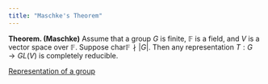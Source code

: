 ```yaml
---
title: "Maschke's Theorem"
---
```


**Theorem. (Maschke)** Assume that a group $G$ is finite, $\mathbb{F}$ is a field, and $V$ is a vector space over $\mathbb{F}$. Suppose $\text{char}\mathbb{F}\nmid |G|$. Then any representation $T:G\to GL(V)$ is completely reducible.

[Representation of a group](<notes/ntpy/Definitions/Representation Theory/Representation of a group.md>)
